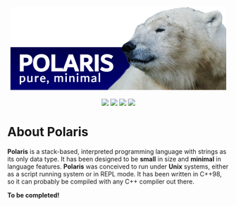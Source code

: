<p align="center">
  <img src="images/polaris_image.png">
  <br><br>
  <img src="https://img.shields.io/badge/version-1.0-blue.svg">
  <img src="https://img.shields.io/badge/apache-_2.0-yellow">
  <a href="https://www.freenode.net"><img src="https://img.shields.io/badge/irc-%23polarislang-navy"></a>
  <a href="https://t.me/polarislang"><img src="https://img.shields.io/badge/-polarislang-295887?logo=telegram"></a>
</p>

# About Polaris
**Polaris** is a stack-based, interpreted programming language with strings as its only data type.
It has been designed to be **small** in size and **minimal** in language features. **Polaris** was
conceived to run under **Unix** systems, either as a script running system or in REPL mode.
It has been written in C++98, so it can probably be compiled with any C++ compiler out there.


**To be completed!**
